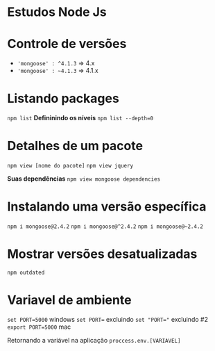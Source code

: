 # Estudos Node Js

# Controle de versões
* `'mongoose' : ^4.1.3` => 4.x
* `'mongoose' : ~4.1.3` => 4.1.x

# Listando packages
`npm list`
**Defininindo os níveis**
`npm list --depth=0`

# Detalhes de um pacote
`npm view [nome do pacote]`
`npm view jquery`

**Suas dependências**
`npm view mongoose dependencies`

# Instalando uma versão específica
`npm i mongoose@2.4.2`
`npm i mongoose@^2.4.2`
`npm i mongoose@~2.4.2`

# Mostrar versões desatualizadas
`npm outdated`

# Variavel de ambiente
`set PORT=5000` windows
`set PORT=` excluindo
`set "PORT="` excluindo #2
`export PORT=5000` mac

Retornando a variável na aplicação
`proccess.env.[VARIAVEL]`

